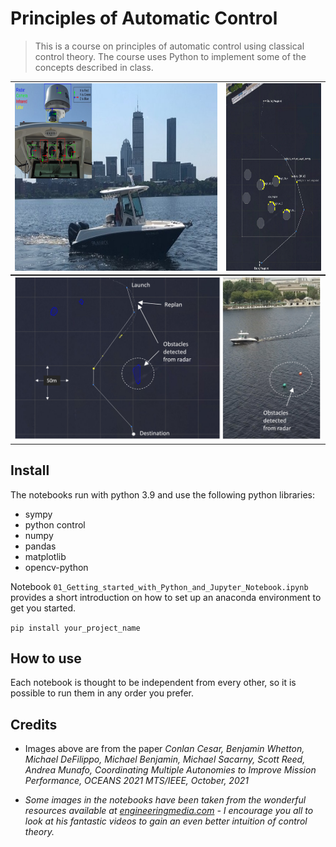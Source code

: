 # Principles of Automatic Control
> This is a course on principles of automatic control using classical control theory. The course uses Python to implement some of the concepts described in class.


<table style='margin: 0 auto' rules=none>
    <tr>
    <td> <img src="img/0.philos-and-sensors.png" alt="0.robot" style="height: 300px;"/> </td>        
    <td> <img src="img/0.iNeptune-pMarineViewer-sim3.png" alt="0.iNeptune-pMarineViewer-sim3" style="height: 300px;"/> </td>    
    </tr>
</table>

<table style='margin: 0 auto' rules=none>
    <tr>    
    <td> <img src="img/0.pathplan_philos_07-21_1312_combined.png" alt="0.pathplan_philos_07-21_1312_combined" style="width: 750px;"/> </td>
    </tr>
</table>

## Install

The notebooks run with python 3.9 and use the following python libraries:
- sympy
- python control
- numpy
- pandas
- matplotlib 
- opencv-python

Notebook `01_Getting_started_with_Python_and_Jupyter_Notebook.ipynb` provides a short introduction on how to set up an anaconda environment to get you started.


`pip install your_project_name`

## How to use

Each notebook is thought to be independent from every other, so it is possible to run them in any order you prefer.

## Credits
- Images above are from the paper _Conlan Cesar, Benjamin Whetton, Michael DeFilippo, Michael Benjamin, Michael Sacarny, Scott Reed, Andrea Munafo, Coordinating Multiple Autonomies to Improve Mission Performance, OCEANS 2021 MTS/IEEE, October, 2021_

- _Some images in the notebooks have been taken from the wonderful resources available at [engineeringmedia.com](https://engineeringmedia.com/map-of-control) - I encourage you all to look at his fantastic videos to gain an even better intuition of control theory._
